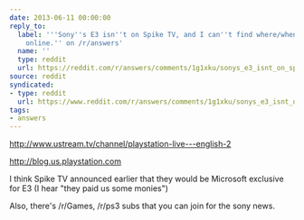 ```yaml
---
date: 2013-06-11 00:00:00
reply_to:
  label: '''Sony''s E3 isn''t on Spike TV, and I can''t find where/when to watch it
    online.'' on /r/answers'
  name: ''
  type: reddit
  url: https://reddit.com/r/answers/comments/1g1xku/sonys_e3_isnt_on_spike_tv_and_i_cant_find/
source: reddit
syndicated:
- type: reddit
  url: https://www.reddit.com/r/answers/comments/1g1xku/sonys_e3_isnt_on_spike_tv_and_i_cant_find/cag217g/
tags:
- answers
---
```


http://www.ustream.tv/channel/playstation-live---english-2

http://blog.us.playstation.com

I think Spike TV announced earlier that they would be Microsoft exclusive for E3 (I hear "they paid us some monies")

Also, there's /r/Games, /r/ps3 subs that you can join for the sony news.